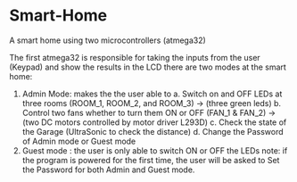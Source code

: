 # Smart-Home
A smart home using two microcontrollers (atmega32)

The first atmega32 is responsible for taking the inputs from the user (Keypad) and show the results in the LCD
there are two modes at the smart home:
1. Admin Mode: makes the the user able to
    a. Switch on and OFF LEDs at three rooms (ROOM_1, ROOM_2, and ROOM_3) -> (three green leds)
    b. Control two fans whether to turn them ON or OFF (FAN_1 & FAN_2) -> (two DC motors controlled by motor driver L293D)
    c. Check the state of the Garage (UltraSonic to check the distance)
    d. Change the Password of Admin mode or Guest mode
2. Guest mode : the user is only able to switch ON or OFF the LEDs
note: if the program is powered for the first time, the user will be asked to Set the Password for both Admin and Guest mode. 
